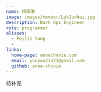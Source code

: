 ```yaml
---
name: 杨佩琳
image: images/member/LukJunhui.jpg
description: Bark Ops Engineer
role: programmer
aliases:
  - Peilin Yang
  - 
links:
  home-page: annechovie.com
  email: youyouzi423@gmail.com
  github: anne-chovie
---
```


待补充
